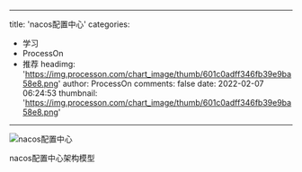 
---
title: 'nacos配置中心'
categories: 
 - 学习
 - ProcessOn
 - 推荐
headimg: 'https://img.processon.com/chart_image/thumb/601c0adff346fb39e9ba58e8.png'
author: ProcessOn
comments: false
date: 2022-02-07 06:24:53
thumbnail: 'https://img.processon.com/chart_image/thumb/601c0adff346fb39e9ba58e8.png'
---

<div>   
<img class="thumb" alt="nacos配置中心" src="https://img.processon.com/chart_image/thumb/601c0adff346fb39e9ba58e8.png" referrerpolicy="no-referrer">
<p>nacos配置中心架构模型</p>  
</div>
            